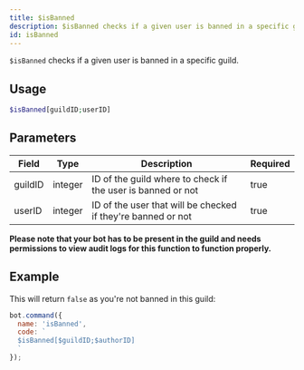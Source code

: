 ```yaml
---
title: $isBanned 
description: $isBanned checks if a given user is banned in a specific guild.
id: isBanned
---
```


`$isBanned` checks if a given user is banned in a specific guild.

## Usage

```php
$isBanned[guildID;userID]
```

## Parameters 


| Field   | Type    | Description                                                  | Required |
| ------- | ------- | ------------------------------------------------------------ | -------- |
| guildID | integer | ID of the guild where to check if the user is banned or not  | true      |
| userID  | integer | ID of the user that will be checked if they're banned or not | true      |

**Please note that your bot has to be present in the guild and needs permissions to view audit logs for this function to function properly.**

## Example

This will return `false` as you're not banned in this guild:

```javascript
bot.command({
  name: 'isBanned',
  code: `
  $isBanned[$guildID;$authorID]
  `
});
```
